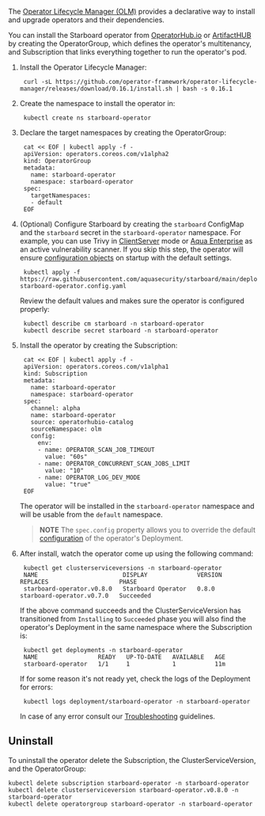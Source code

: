 The [Operator Lifecycle Manager (OLM)][olm] provides a declarative way to install and upgrade operators and their
dependencies.

You can install the Starboard operator from [OperatorHub.io](https://operatorhub.io/operator/starboard-operator)
or [ArtifactHUB](https://artifacthub.io/) by creating the OperatorGroup, which defines the operator's
multitenancy, and Subscription that links everything together to run the operator's pod.

1. Install the Operator Lifecycle Manager:

        curl -sL https://github.com/operator-framework/operator-lifecycle-manager/releases/download/0.16.1/install.sh | bash -s 0.16.1

2. Create the namespace to install the operator in:

        kubectl create ns starboard-operator

3. Declare the target namespaces by creating the OperatorGroup:


        cat << EOF | kubectl apply -f -
        apiVersion: operators.coreos.com/v1alpha2
        kind: OperatorGroup
        metadata:
          name: starboard-operator
          namespace: starboard-operator
        spec:
          targetNamespaces:
          - default
        EOF

4. (Optional) Configure Starboard by creating the `starboard` ConfigMap and the `starboard` secret in
   the `starboard-operator` namespace. For example, you can use Trivy
   in [ClientServer](./../../integrations/vulnerability-scanners/trivy.md#clientserver) mode or
   [Aqua Enterprise](./../../integrations/vulnerability-scanners/aqua-enterprise.md) as an active vulnerability scanner.
   If you skip this step, the operator will ensure [configuration objects](./../../settings.md)
   on startup with the default settings.

        kubectl apply -f https://raw.githubusercontent.com/aquasecurity/starboard/main/deploy/static/05-starboard-operator.config.yaml
   Review the default values and makes sure the operator is configured properly:

        kubectl describe cm starboard -n starboard-operator
        kubectl describe secret starboard -n starboard-operator

5. Install the operator by creating the Subscription:

        cat << EOF | kubectl apply -f -
        apiVersion: operators.coreos.com/v1alpha1
        kind: Subscription
        metadata:
          name: starboard-operator
          namespace: starboard-operator
        spec:
          channel: alpha
          name: starboard-operator
          source: operatorhubio-catalog
          sourceNamespace: olm
          config:
            env:
            - name: OPERATOR_SCAN_JOB_TIMEOUT
              value: "60s"
            - name: OPERATOR_CONCURRENT_SCAN_JOBS_LIMIT
              value: "10"
            - name: OPERATOR_LOG_DEV_MODE
              value: "true"
        EOF
   The operator will be installed in the `starboard-operator` namespace and will be usable from the `default` namespace.
   > **NOTE** The `spec.config` property allows you to override the default [configuration](./../configuration.md) of
   > the operator's Deployment.

6. After install, watch the operator come up using the following command:

        kubectl get clusterserviceversions -n starboard-operator
        NAME                        DISPLAY              VERSION   REPLACES                    PHASE
        starboard-operator.v0.8.0   Starboard Operator   0.8.0     starboard-operator.v0.7.0   Succeeded
   If the above command succeeds and the ClusterServiceVersion has transitioned from `Installing` to `Succeeded` phase
   you will also find the operator's Deployment in the same namespace where the Subscription is:

        kubectl get deployments -n starboard-operator
        NAME                 READY   UP-TO-DATE   AVAILABLE   AGE
        starboard-operator   1/1     1            1           11m
   If for some reason it's not ready yet, check the logs of the Deployment for errors:

        kubectl logs deployment/starboard-operator -n starboard-operator
   In case of any error consult our [Troubleshooting](./../../troubleshooting.md) guidelines.

## Uninstall

To uninstall the operator delete the Subscription, the ClusterServiceVersion, and the OperatorGroup:

    kubectl delete subscription starboard-operator -n starboard-operator
    kubectl delete clusterserviceversion starboard-operator.v0.8.0 -n starboard-operator
    kubectl delete operatorgroup starboard-operator -n starboard-operator

[olm]: https://github.com/operator-framework/operator-lifecycle-manager/
